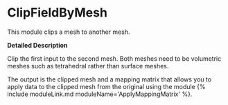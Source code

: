# ClipFieldByMesh

This module clips a mesh to another mesh.

**Detailed Description**

Clip the first input to the second mesh. Both meshes need to be volumetric meshes such as tetrahedral rather than surface meshes.

The output is the clipped mesh and a mapping matrix that allows you to apply data to the clipped mesh from the original using the module {% include moduleLink.md moduleName='ApplyMappingMatrix' %}.
